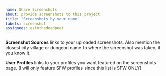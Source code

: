 ```yaml
---
name: Share Screenshots
about: provide screenshots to this project
title: 'Screenshots by your name'
labels: screenshot
assignees: eziothedeadpoet
---
```


**Screenshot Sources**
links to your uploaded screenshots. Also mention the closest city village or dungeon name to where the screenshot was taken, if you know it.

**User Profiles**
links to your profiles you want featured on the screenshots page. (I will only feature SFW profiles since this list is SFW ONLY)
